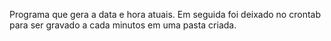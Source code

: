 Programa que gera a data e hora atuais. Em seguida foi deixado no crontab para ser gravado a cada minutos em uma pasta criada.
